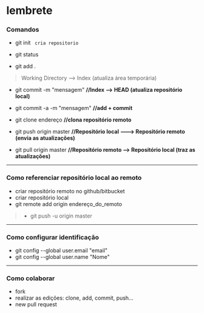 # lembrete
### Comandos

- git init   ` cria repositorio`

- git status

- git add .   
> Working Directory --> Index (atualiza área temporária)
- git commit -m "mensagem"    __//Index --> HEAD (atualiza repositório local)__
- git commit -a -m "mensagem"   __//add + commit__

- git clone endereço    __//clona repositório remoto__

- git push origin master    __//Repositório local ---> Repositório remoto (envia as atualizações)__
- git pull origin master    __//Repositório remoto --> Repositório local (traz as atualizações)__

---

### Como referenciar repositório local ao remoto
- criar repositório remoto no github/bitbucket
- criar repositório local
- git remote add origin endereço_do_remoto
>- git push -u origin master

---

### Como configurar identificação
- git config --global user.email "email"
- git config --global user.name "Nome"

---

### Como colaborar
- fork
- realizar as edições: clone, add, commit, push...
- new pull request

